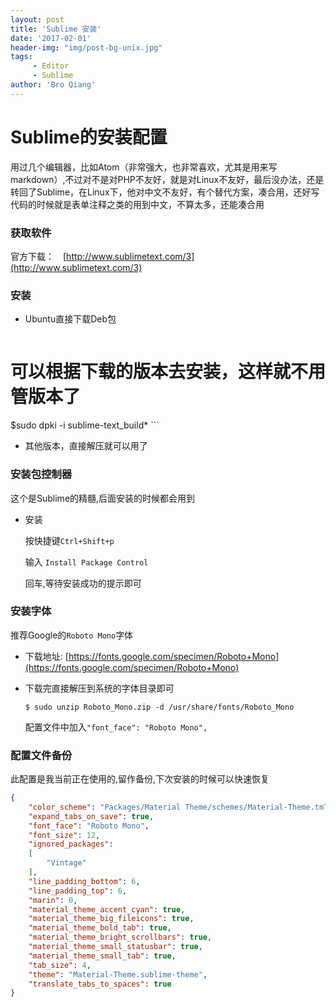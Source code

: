 ```yaml
---
layout: post
title: 'Sublime 安装'
date: '2017-02-01'
header-img: "img/post-bg-unix.jpg"
tags:
     - Editor
     - Sublime
author: 'Bro Qiang'
---
```


# Sublime的安装配置

用过几个编辑器，比如Atom（非常强大，也非常喜欢，尤其是用来写markdown）,不过对不是对PHP不友好，就是对Linux不友好，最后没办法，还是转回了Sublime，在Linux下，他对中文不友好，有个替代方案，凑合用，还好写代码的时候就是表单注释之类的用到中文，不算太多，还能凑合用

### 获取软件

官方下载：　[http://www.sublimetext.com/3](http://www.sublimetext.com/3)


### 安装

- Ubuntu直接下载Deb包
    ```shell
# 可以根据下载的版本去安装，这样就不用管版本了
$sudo dpki -i sublime-text_build*
    ```

- 其他版本，直接解压就可以用了


### 安装包控制器

这个是Sublime的精髓,后面安装的时候都会用到

- 安装

    按快捷键`Ctrl+Shift+p`

    输入 `Install Package Control`

    回车,等待安装成功的提示即可


### 安装字体

推荐Google的`Roboto Mono`字体

- 下载地址: [https://fonts.google.com/specimen/Roboto+Mono](https://fonts.google.com/specimen/Roboto+Mono)

- 下载完直接解压到系统的字体目录即可

    `$ sudo unzip Roboto_Mono.zip -d /usr/share/fonts/Roboto_Mono`

    配置文件中加入`"font_face": "Roboto Mono",`

### 配置文件备份

此配置是我当前正在使用的,留作备份,下次安装的时候可以快速恢复

```json
{
    "color_scheme": "Packages/Material Theme/schemes/Material-Theme.tmTheme",
    "expand_tabs_on_save": true,
    "font_face": "Roboto Mono",
    "font_size": 12,
    "ignored_packages":
    [
        "Vintage"
    ],
    "line_padding_bottom": 6,
    "line_padding_top": 6,
    "marin": 0,
    "material_theme_accent_cyan": true,
    "material_theme_big_fileicons": true,
    "material_theme_bold_tab": true,
    "material_theme_bright_scrollbars": true,
    "material_theme_small_statusbar": true,
    "material_theme_small_tab": true,
    "tab_size": 4,
    "theme": "Material-Theme.sublime-theme",
    "translate_tabs_to_spaces": true
}

```


